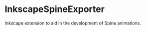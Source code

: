 InkscapeSpineExporter
=====================

Inkscape extension to aid in the development of Spine animations.
